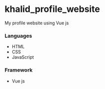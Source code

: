 # khalid_profile_website
My profile website using Vue js

### Languages
* HTML
* CSS
* JavaScript

### Framework
* Vue js
